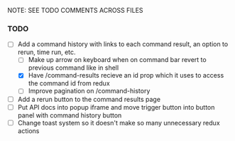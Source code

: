 NOTE: SEE TODO COMMENTS ACROSS FILES

### TODO
- [ ] Add a command history with links to each command result, an option to rerun, time run, etc.
  - [ ] Make up arrow on keyboard when on command bar revert to previous command like in shell
  - [x] Have /command-results recieve an id prop which it uses to access the command id from redux
  - [ ] Improve pagination on /command-history
- [ ] Add a rerun button to the command results page
- [ ] Put API docs into popup iframe and move trigger button into button panel with command history button
- [ ] Change toast system so it doesn't make so many unnecessary redux actions